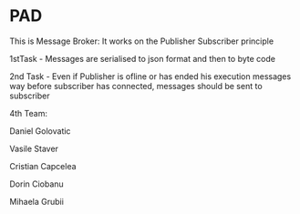 # PAD
This is Message Broker:
It works on the Publisher Subscriber principle

1stTask - Messages are serialised to json format and then to byte code 

2nd Task - Even if Publisher is ofline or has ended his execution messages way before subscriber has connected, messages should be sent 
to subscriber

4th Team: 

Daniel Golovatic

Vasile Staver

Cristian Capcelea

Dorin Ciobanu

Mihaela Grubii
